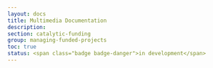 ```yaml
---
layout: docs
title: Multimedia Documentation
description:
section: catalytic-funding
group: managing-funded-projects
toc: true
status: <span class="badge badge-danger">in development</span>
---
```


<!--
## Overview

asdf

{% capture thinking-questions %}
### Thinking Questions

* asdf
{% endcapture %}
{% include docs/thinking-questions.html content=thinking-questions %}

### Getting Started

* asdf

## Step-by-Step Process

## Recommendations

### Methods We Love

:heart: **asdf.** asdf

:heart: **asdf.** asdf

### Alternative Approaches

:bulb: **asdf.** asdf

:bulb: **asdf.** asdf

### Cautionary Tales

:warning: **asdf.** asdf

:warning: **asdf.** asdf

-->
